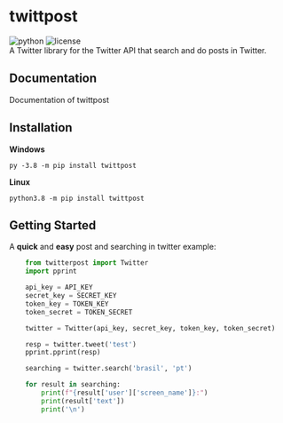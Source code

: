 # twittpost
![python](https://img.shields.io/badge/Python-3.7%20%7C%203.8-blue.svg) ![license](https://img.shields.io/github/license/vLeeH/twitterpost.svg) <br>
A Twitter library for the Twitter API that search and do posts in Twitter.

## Documentation
<a>Documentation</a> of twittpost

## Installation
**Windows**
```
py -3.8 -m pip install twittpost
```

**Linux**
```
python3.8 -m pip install twittpost
```

## Getting Started
A **quick** and **easy** post and searching in twitter example:
```python
    from twitterpost import Twitter
    import pprint

    api_key = API_KEY
    secret_key = SECRET_KEY
    token_key = TOKEN_KEY
    token_secret = TOKEN_SECRET

    twitter = Twitter(api_key, secret_key, token_key, token_secret)

    resp = twitter.tweet('test')
    pprint.pprint(resp)

    searching = twitter.search('brasil', 'pt')

    for result in searching:
        print(f"{result['user']['screen_name']}:")
        print(result['text'])
        print('\n')
```
